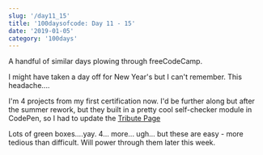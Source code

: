 ```yaml
---
slug: '/day11_15'
title: '100daysofcode: Day 11 - 15'
date: '2019-01-05'
category: '100days'
---
```


<SEO title="100daysofcode | Day11-15" />

A handful of similar days plowing through freeCodeCamp.

I might have taken a day off for New Year's but I can't remember. This headache....

I'm 4 projects from my first certification now. I'd be further along but after the summer rework, but they built in a pretty cool self-checker module in CodePen, so I had to update the [Tribute Page](https://codepen.io/webpropopuli/pen/BvPgVW)

Lots of green boxes....yay. 4... more... ugh... but these are easy - more tedious than difficult. Will power through them later this week.
